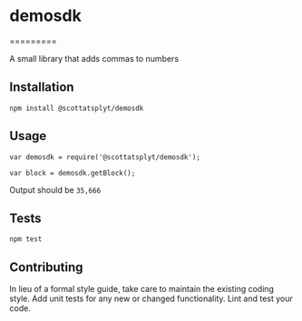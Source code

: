 # demosdk
=========

A small library that adds commas to numbers

## Installation

  `npm install @scottatsplyt/demosdk`

## Usage

    var demosdk = require('@scottatsplyt/demosdk');

    var block = demosdk.getBlock();
  
  
  Output should be `35,666`


## Tests

  `npm test`

## Contributing

In lieu of a formal style guide, take care to maintain the existing coding style. Add unit tests for any new or changed functionality. Lint and test your code.
